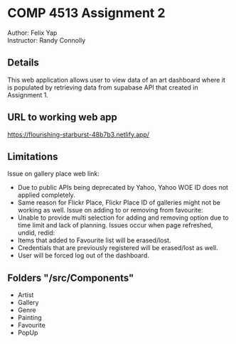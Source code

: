 # COMP 4513 Assignment 2
Author: Felix Yap  
Instructor: Randy Connolly

## Details
This web application allows user to view data of an art dashboard where it is populated by retrieving data from supabase API that created in Assignment 1.

## URL to working web app
https://flourishing-starburst-48b7b3.netlify.app/

## Limitations
Issue on gallery place web link:
- Due to public APIs being deprecated by Yahoo, Yahoo WOE ID does not applied completely.
- Same reason for Flickr Place, Flickr Place ID of galleries might not be working as well.
Issue on adding to or removing from favourite:
- Unable to provide multi selection for adding and removing option due to time limit and lack of planning. 
Issues occur when page refreshed, undid, redid:
- Items that added to Favourite list will be erased/lost.
- Credentials that are previously registered will be erased/lost as well.
- User will be forced log out of the dashboard.

## Folders "/src/Components"
- Artist
- Gallery
- Genre
- Painting
- Favourite
- PopUp
